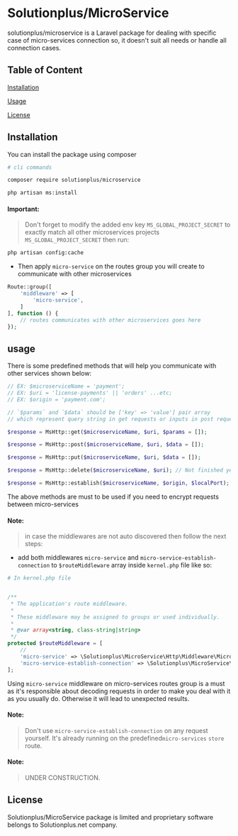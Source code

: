 # Solutionplus/MicroService

solutionplus/microservice is a Laravel package for dealing with specific case of micro-services connection so, it doesn't suit all needs or handle all connection cases.

## Table of Content
[Installation](#Installation)

[Usage](#Usage)

[License](#License)

## Installation

You can install the package using composer

```bash
# cli commands

composer require solutionplus/microservice

php artisan ms:install
```

#### Important:
> Don't forget to modify the added env key `MS_GLOBAL_PROJECT_SECRET` to exactly match all other microservices projects `MS_GLOBAL_PROJECT_SECRET` then run:

```bash
php artisan config:cache
```

* Then apply `micro-service` on the routes group you will create to communicate with other microservices

```php
Route::group([
    'middleware' => [
        'micro-service',
    ]
], function () {
    // routes communicates with other microservices goes here
});
```

## usage

There is some predefined methods that will help you communicate with other services shown below:


```php
// EX: $microserviceName = 'payment';
// EX: $uri = 'license-payments' || 'orders' ...etc;
// EX: $origin = 'payment.com';

// `$params` and `$data` should be ['key' => 'value'] pair array
// which represent query string in get requests or inputs in post requests

$response = MsHttp::get($microserviceName, $uri, $params = []);

$response = MsHttp::post($microserviceName, $uri, $data = []);

$response = MsHttp::put($microserviceName, $uri, $data = []);

$response = MsHttp::delete($microserviceName, $uri); // Not finished yet

$response = MsHttp::establish($microserviceName, $origin, $localPort);
```

The above methods are must to be used if you need to encrypt requests between micro-services

#### Note:
> in case the middlewares are not auto discovered then follow the next steps:

* add both middlewares `micro-service` and `micro-service-establish-connection` to `$routeMiddleware` array inside `kernel.php` file like so:


```php
# In kernel.php file


/**
 * The application's route middleware.
 *
 * These middleware may be assigned to groups or used individually.
 *
 * @var array<string, class-string|string>
 */
protected $routeMiddleware = [
    //
    'micro-service' => \Solutionplus\MicroService\Http\Middleware\MicroServiceMiddleware::class,
    'micro-service-establish-connection' => \Solutionplus\MicroService\Http\Middleware\MicroServiceEstablishConnectionMiddleware::class,
];
```

Using `micro-service` middleware on micro-services routes group is a must as it's responsible about decoding requests in order to make you deal with it as you usually do. Otherwise it will lead to unexpected results.

#### Note:
> Don't use `micro-service-establish-connection` on any request yourself. It's already running on the predefined`micro-services` `store` route.

#### Note:
> UNDER CONSTRUCTION.

## License

Solutionplus/MicroService package is limited and proprietary software belongs to Solutionplus.net company.

